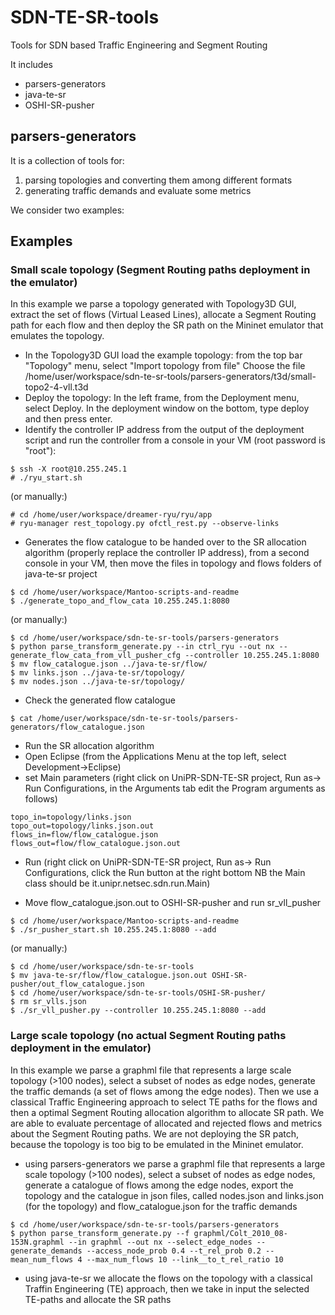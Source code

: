 # SDN-TE-SR-tools
Tools for SDN based Traffic Engineering and Segment Routing

It includes
* parsers-generators
* java-te-sr
* OSHI-SR-pusher
 
## parsers-generators
It is a collection of tools for:

1. parsing topologies and converting them among different formats
2. generating traffic demands and evaluate some metrics 

We consider two examples:
## Examples

### Small scale topology (Segment Routing paths deployment in the emulator)

In this example we parse a topology generated with Topology3D GUI, extract the set of flows (Virtual Leased Lines), allocate a Segment Routing path for each flow and then deploy the SR path on the Mininet emulator that emulates the topology.

* In the Topology3D GUI load the example topology: from the top bar "Topology" menu, select "Import topology from file"
Choose the file /home/user/workspace/sdn-te-sr-tools/parsers-generators/t3d/small-topo2-4-vll.t3d
* Deploy the topology: In the left frame, from the Deployment menu, select Deploy.
In the deployment window on the bottom, type deploy and then press enter.
* Identify the controller IP address from the output of the deployment script and run the controller from a console in your VM (root password is "root"):
```
$ ssh -X root@10.255.245.1
# ./ryu_start.sh
```
(or manually:)
```
# cd /home/user/workspace/dreamer-ryu/ryu/app
# ryu-manager rest_topology.py ofctl_rest.py --observe-links
```
* Generates the flow catalogue to be handed over to the SR allocation algorithm (properly replace the controller IP address), from a second console in your VM, then move the files in topology and flows folders of java-te-sr project
```
$ cd /home/user/workspace/Mantoo-scripts-and-readme
$ ./generate_topo_and_flow_cata 10.255.245.1:8080
```
(or manually:)
```
$ cd /home/user/workspace/sdn-te-sr-tools/parsers-generators
$ python parse_transform_generate.py --in ctrl_ryu --out nx --generate_flow_cata_from_vll_pusher_cfg --controller 10.255.245.1:8080 
$ mv flow_catalogue.json ../java-te-sr/flow/
$ mv links.json ../java-te-sr/topology/
$ mv nodes.json ../java-te-sr/topology/
```
* Check the generated flow catalogue
```
$ cat /home/user/workspace/sdn-te-sr-tools/parsers-generators/flow_catalogue.json
```
* Run the SR allocation algorithm
 * Open Eclipse (from the Applications Menu at the top left, select Development->Eclipse)
 * set Main parameters (right click on UniPR-SDN-TE-SR project, Run as-> Run Configurations, in the Arguments tab edit the Program arguments as follows) 
```
topo_in=topology/links.json
topo_out=topology/links.json.out
flows_in=flow/flow_catalogue.json
flows_out=flow/flow_catalogue.json.out
```
 * Run (right click on UniPR-SDN-TE-SR project, Run as-> Run Configurations, click the Run button at the right bottom NB the Main class should be it.unipr.netsec.sdn.run.Main)

* Move flow_catalogue.json.out to OSHI-SR-pusher and run sr_vll_pusher
```
$ cd /home/user/workspace/Mantoo-scripts-and-readme
$ ./sr_pusher_start.sh 10.255.245.1:8080 --add
```
(or manually:)
```
$ cd /home/user/workspace/sdn-te-sr-tools
$ mv java-te-sr/flow/flow_catalogue.json.out OSHI-SR-pusher/out_flow_catalogue.json
$ cd /home/user/workspace/sdn-te-sr-tools/OSHI-SR-pusher/
$ rm sr_vlls.json
$ ./sr_vll_pusher.py --controller 10.255.245.1:8080 --add
```

### Large scale topology (no actual Segment Routing paths deployment in the emulator)

In this example we parse a graphml file that represents a large scale topology (>100 nodes), select a subset of nodes as edge nodes, generate the traffic demands (a set of flows among the edge nodes). Then we use a classical Traffic Engineering approach to select TE paths for the flows and then a optimal Segment Routing allocation algorithm to allocate SR path. We are able to evaluate percentage of allocated and rejected flows and metrics about the Segment Routing paths. We are not deploying the SR patch, because the topology is too big to be emulated in the Mininet emulator.

* using parsers-generators we parse a graphml file that represents a large scale topology (>100 nodes), select a subset of nodes as edge nodes, generate a catalogue of flows among the edge nodes, export the topology and the catalogue in json files, called nodes.json and links.json (for the topology) and flow_catalogue.json for the traffic demands

```
$ cd /home/user/workspace/sdn-te-sr-tools/parsers-generators
$ python parse_transform_generate.py --f graphml/Colt_2010_08-153N.graphml --in graphml --out nx --select_edge_nodes --generate_demands --access_node_prob 0.4 --t_rel_prob 0.2 --mean_num_flows 4 --max_num_flows 10 --link__to_t_rel_ratio 10  
```

* using java-te-sr we allocate the flows on the topology with a classical Traffin Engineering (TE) approach, then we take in input the selected TE-paths and allocate the SR paths
